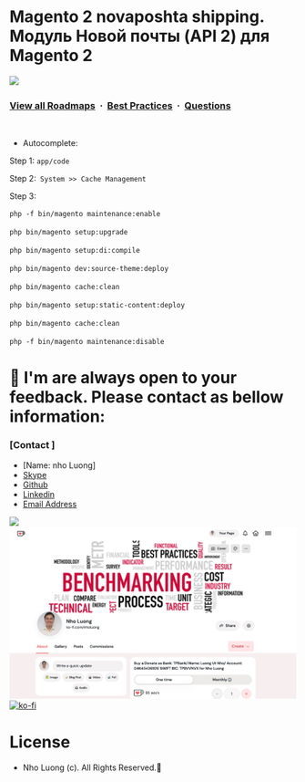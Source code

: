 # Magento 2 novaposhta shipping. Модуль Новой почты (API 2) для Magento 2 

![](https://i.imgur.com/waxVImv.png)
### [View all Roadmaps](https://github.com/nholuongut/all-roadmaps) &nbsp;&middot;&nbsp; [Best Practices](https://github.com/nholuongut/all-roadmaps/blob/main/public/best-practices/) &nbsp;&middot;&nbsp; [Questions](https://www.linkedin.com/in/nholuong/)
<br/>

- Autocomplete:

Step 1: ``` app/code ```

Step 2:```  System­ >> Cache Management ```

Step 3:
```
php -f bin/magento maintenance:enable

php bin/magento setup:upgrade

php bin/magento setup:di:compile

php bin/magento dev:source-theme:deploy

php bin/magento cache:clean

php bin/magento setup:static-content:deploy

php bin/magento cache:clean

php -f bin/magento maintenance:disable
```

# 🚀 I'm are always open to your feedback.  Please contact as bellow information:
### [Contact ]
* [Name: nho Luong]
* [Skype](luongutnho_skype)
* [Github](https://github.com/nholuongut/)
* [Linkedin](https://www.linkedin.com/in/nholuong/)
* [Email Address](luongutnho@hotmail.com)

![](https://i.imgur.com/waxVImv.png)
![](Donate.png)
[![ko-fi](https://ko-fi.com/img/githubbutton_sm.svg)](https://ko-fi.com/nholuong)

# License
* Nho Luong (c). All Rights Reserved.🌟



